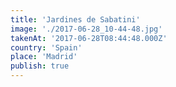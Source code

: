```yaml
---
title: 'Jardines de Sabatini'
image: './2017-06-28_10-44-48.jpg'
takenAt: '2017-06-28T08:44:48.000Z'
country: 'Spain'
place: 'Madrid'
publish: true
---
```

